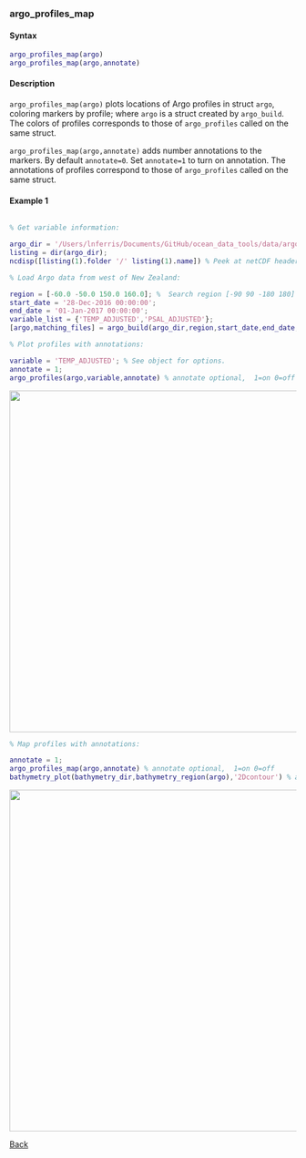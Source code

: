 ### argo_profiles_map

#### Syntax

```Matlab
argo_profiles_map(argo)
argo_profiles_map(argo,annotate)
```
#### Description

``argo_profiles_map(argo)`` plots locations of Argo profiles in struct ``argo``, coloring markers by profile; where ``argo`` is a struct created by ``argo_build``. The colors of profiles corresponds to those of ``argo_profiles`` called on the same struct.

``argo_profiles_map(argo,annotate)`` adds number annotations to the markers. By default ``annotate=0``. Set ``annotate=1`` to turn on annotation. The annotations of profiles correspond to those of ``argo_profiles`` called on the same struct.

#### Example 1


```Matlab

% Get variable information:

argo_dir = '/Users/lnferris/Documents/GitHub/ocean_data_tools/data/argo/*profiles*.nc';
listing = dir(argo_dir); 
ncdisp([listing(1).folder '/' listing(1).name]) % Peek at netCDF header info to inform choice of variable_list.

% Load Argo data from west of New Zealand:

region = [-60.0 -50.0 150.0 160.0]; %  Search region [-90 90 -180 180]
start_date = '28-Dec-2016 00:00:00';
end_date = '01-Jan-2017 00:00:00';
variable_list = {'TEMP_ADJUSTED','PSAL_ADJUSTED'};
[argo,matching_files] = argo_build(argo_dir,region,start_date,end_date,variable_list);

% Plot profiles with annotations:

variable = 'TEMP_ADJUSTED'; % See object for options.
annotate = 1; 
argo_profiles(argo,variable,annotate) % annotate optional,  1=on 0=off

```
<img src="https://user-images.githubusercontent.com/24570061/88327048-b04acc80-ccf4-11ea-8e1d-4ae00634953c.png" width="600">

```Matlab
% Map profiles with annotations:

annotate = 1; 
argo_profiles_map(argo,annotate) % annotate optional,  1=on 0=off
bathymetry_plot(bathymetry_dir,bathymetry_region(argo),'2Dcontour') % add bathymetry contours
```

<img src="https://user-images.githubusercontent.com/24570061/88327053-b2149000-ccf4-11ea-8d1d-c0493bf9ef43.png" width="600">

[Back](https://github.com/lnferris/ocean_data_tools#additional-functions-for-inspecting-argo-data-1)
